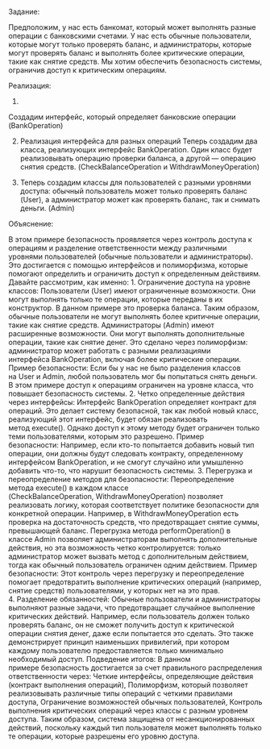 Задание:

Предположим, у нас есть банкомат, который может выполнять разные операции с банковскими счетами. У нас есть обычные пользователи, которые могут только проверять баланс, и администраторы, которые могут проверять баланс и выполнять более критические операции, такие как снятие средств. Мы хотим обеспечить безопасность системы, ограничив доступ к критическим операциям.

Реализация:

1.
Создадим интерфейс, который определяет банковские операции  (BankOperation)

2. Реализация интерфейса для разных операций
Теперь создадим два класса, реализующих интерфейс BankOperation. Один класс будет реализовывать операцию проверки баланса, а другой — операцию снятия средств.  (CheckBalanceOperation и WithdrawMoneyOperation)

3. Теперь создадим классы для пользователей с разными уровнями доступа: обычный пользователь может только проверять баланс (User), а администратор может как проверять баланс, так и снимать деньги. (Admin)



Объяснение:

В этом примере безопасность проявляется через контроль доступа к операциям и разделение ответственности между различными уровнями пользователей (обычные пользователи и администраторы). Это достигается с помощью интерфейсов и полиморфизма, которые помогают определить и ограничить доступ к определенным действиям. Давайте рассмотрим, как именно:
1. Ограничение доступа на уровне классов:
  Пользователи (User) имеют ограниченные возможности. Они могут выполнять только те операции, которые переданы в их конструктор. В данном примере это проверка баланса. Таким образом, обычные пользователи не могут выполнять более критичные операции, такие как снятие средств.
  Администраторы (Admin) имеют расширенные возможности. Они могут выполнять дополнительные операции, такие как снятие денег. Это сделано через полиморфизм: администратор может работать с разными реализациями интерфейса BankOperation, включая более критические операции.
Пример безопасности: Если бы у нас не было разделения классов на User и Admin, любой пользователь мог бы попытаться снять деньги. В этом примере доступ к операциям ограничен на уровне класса, что повышает безопасность системы.
2. Четко определенные действия через интерфейсы:
  Интерфейс BankOperation определяет контракт для операций. Это делает систему безопасной, так как любой новый класс, реализующий этот интерфейс, будет обязан реализовать метод execute(). Однако доступ к этому методу будет ограничен только теми пользователями, которым это разрешено.
Пример безопасности: Например, если кто-то попытается добавить новый тип операции, они должны будут следовать контракту, определенному интерфейсом BankOperation, и не смогут случайно или умышленно добавить что-то, что нарушит безопасность системы.
3. Перегрузка и переопределение методов для безопасности:
  Переопределение метода execute() в каждом классе (CheckBalanceOperation, WithdrawMoneyOperation) позволяет реализовать логику, которая соответствует политике безопасности для конкретной операции. Например, в WithdrawMoneyOperation есть проверка на достаточность средств, что предотвращает снятие суммы, превышающей баланс.
  Перегрузка метода performOperation() в классе Admin позволяет администраторам выполнять дополнительные действия, но эта возможность четко контролируется: только администратор может вызвать метод с дополнительным действием, тогда как обычный пользователь ограничен одним действием.
Пример безопасности: Этот контроль через перегрузку и переопределение помогает предотвратить выполнение критических операций (например, снятие средств) пользователями, у которых нет на это прав.
4. Разделение обязанностей:
  Обычные пользователи и администраторы выполняют разные задачи, что предотвращает случайное выполнение критических действий.
  Например, если пользователь должен только проверять баланс, он не сможет получить доступ к критической операции снятия денег, даже если попытается это сделать. Это также демонстрирует принцип наименьших привилегий, при котором каждому пользователю предоставляется только минимально необходимый доступ.
Подведение итогов:
В данном примере безопасность достигается за счет правильного распределения ответственности через:
 Четкие интерфейсы, определяющие действия (контракт выполнения операций),
 Полиморфизм, который позволяет реализовывать различные типы операций с четкими правилами доступа,
 Ограничение возможностей обычных пользователей,
 Контроль выполнения критических операций через классы с разным уровнем доступа.
Таким образом, система защищена от несанкционированных действий, поскольку каждый тип пользователя может выполнять только те операции, которые разрешены его уровню доступа.
